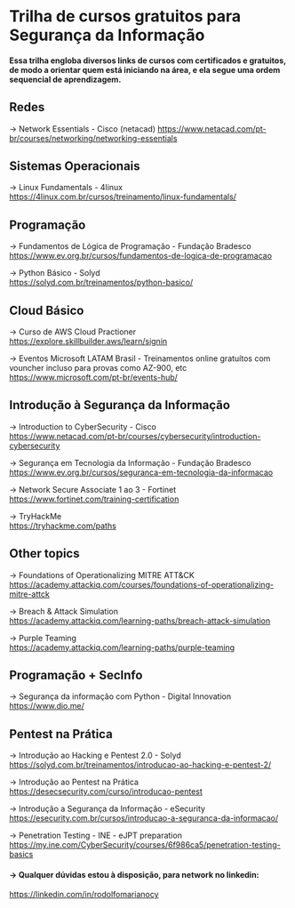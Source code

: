 # Trilha de cursos gratuitos para Segurança da Informação
#### Essa trilha engloba diversos links de cursos com certificados e gratuitos, de modo a orientar quem está iniciando na área, e ela segue uma ordem sequencial de aprendizagem.

## Redes

-> Network Essentials - Cisco (netacad) 
https://www.netacad.com/pt-br/courses/networking/networking-essentials

## Sistemas Operacionais

-> Linux Fundamentals - 4linux  
https://4linux.com.br/cursos/treinamento/linux-fundamentals/

## Programação

-> Fundamentos de Lógica de Programação - Fundação Bradesco  
https://www.ev.org.br/cursos/fundamentos-de-logica-de-programacao

-> Python Básico - Solyd  
https://solyd.com.br/treinamentos/python-basico/

## Cloud Básico

-> Curso de AWS Cloud Practioner  
https://explore.skillbuilder.aws/learn/signin

-> Eventos Microsoft LATAM  Brasil -  Treinamentos online gratuítos com vouncher incluso para provas como AZ-900, etc  
https://www.microsoft.com/pt-br/events-hub/

## Introdução à Segurança da Informação

-> Introduction to CyberSecurity - Cisco  
https://www.netacad.com/pt-br/courses/cybersecurity/introduction-cybersecurity

-> Segurança em Tecnologia da Informação - Fundação Bradesco  
https://www.ev.org.br/cursos/seguranca-em-tecnologia-da-informacao

-> Network Secure Associate 1 ao 3 - Fortinet  
https://www.fortinet.com/training-certification

-> TryHackMe  
https://tryhackme.com/paths

## Other topics

-> Foundations of Operationalizing MITRE ATT&CK  
https://academy.attackiq.com/courses/foundations-of-operationalizing-mitre-attck

-> Breach & Attack Simulation  
https://academy.attackiq.com/learning-paths/breach-attack-simulation

-> Purple Teaming  
https://academy.attackiq.com/learning-paths/purple-teaming

## Programação + SecInfo  

-> Segurança da informação com Python - Digital Innovation  
https://www.dio.me/

## Pentest na Prática

-> Introdução ao Hacking e Pentest 2.0 - Solyd  
https://solyd.com.br/treinamentos/introducao-ao-hacking-e-pentest-2/

-> Introdução ao Pentest na Prática  
https://desecsecurity.com/curso/introducao-pentest

-> Introdução a Segurança da Informação - eSecurity  
https://esecurity.com.br/cursos/introducao-a-seguranca-da-informacao/

-> Penetration Testing - INE - eJPT preparation  
https://my.ine.com/CyberSecurity/courses/6f986ca5/penetration-testing-basics

#### -> Qualquer dúvidas estou à disposição, para network no linkedin:

https://linkedin.com/in/rodolfomarianocy
